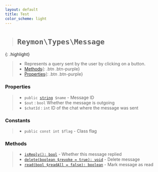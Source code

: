 ```yaml
---
layout: default
title: Test
color_scheme: light
---
```

> <h1><code>Reymon\Types\Message</code></h1>
{: .highlight}
> - Represents a query sent by the user by clicking on a button.
> - [Methods](#Methods){: .btn .btn-purple}
> - [Properties](#Properties){: .btn .btn-purple}
### Properties
> - `public `[`string`](#felan)` $name` - Message ID
> - `$out` : `bool` Whether the message is outgoing
> - `$chatId` : `int` ID of the chat where the message was sent
### Constants
> - `public const int $flag` - Class flag 
### Methods
> - [`isReply(): bool`](#felan) - Whether this message replied
> - [`delete(boolean $revoke = true): void`](#felan) - Delete message
> - [`read(bool $readAll = false): boolean`](#felan) - Mark message as read

